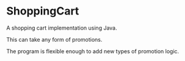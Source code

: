 # ShoppingCart
A shopping cart implementation using Java. 

This can take any form of promotions. 

The program is flexible enough to add new types of promotion logic.
#####



